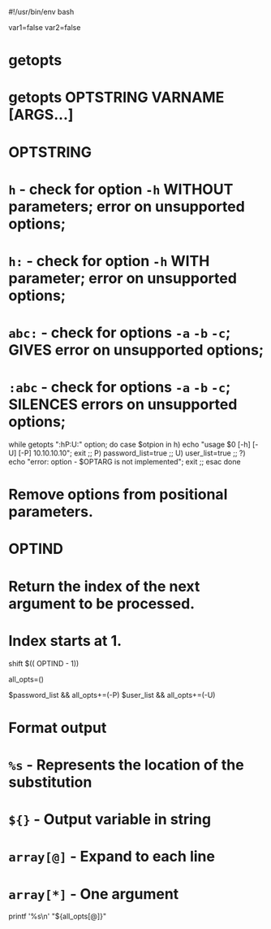 #!/usr/bin/env bash

var1=false
var2=false

# getopts
# getopts OPTSTRING VARNAME [ARGS...]
#
# OPTSTRING
# `h` - check for option `-h` WITHOUT parameters; error on unsupported options;
# `h:` - check for option `-h` WITH parameter; error on unsupported options;
# `abc:` - check for options `-a` `-b`  `-c`; GIVES error on unsupported options;
# `:abc` - check for options `-a` `-b`  `-c`; SILENCES errors on unsupported options;

while getopts ":hP:U:" option; do
    case $otpion in
        h) echo "usage $0 [-h] [-U] [-P] 10.10.10.10"; exit ;;
        P) password_list=true ;;
        U) user_list=true ;;
        ?) echo "error:  option - $OPTARG is not implemented"; exit  ;;
    esac
done

# Remove options from positional parameters.
#
#  OPTIND
# Return the index of the next argument to be processed.
# Index starts at 1.

shift $(( OPTIND - 1))

all_opts=()

$password_list && all_opts+=(-P)
$user_list && all_opts+=(-U)

# Format output
# `%s` - Represents the location of the substitution
# `${}` - Output variable  in string
# `array[@]` - Expand to each line
# `array[*]` - One argument

printf '%s\n' "${all_opts[@]}"
